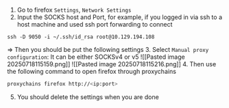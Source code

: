 1. Go to firefox `Settings`, `Network Settings`
2. Input the SOCKS host and Port, for example, if you logged in via ssh to a host machine and used ssh port forwarding to connect
```
ssh -D 9050 -i ~/.ssh/id_rsa root@10.129.194.108
```
⇒ Then you should be put the following settings
3. Select `Manual proxy configuration`: It can be either SOCKSv4 or v5
![[Pasted image 20250718115159.png]]
![[Pasted image 20250718115216.png]]
4. Then use the following command to open firefox through proxychains
```bash
proxychains firefox http://<ip:port>
```
5. You should delete the settings when you are done